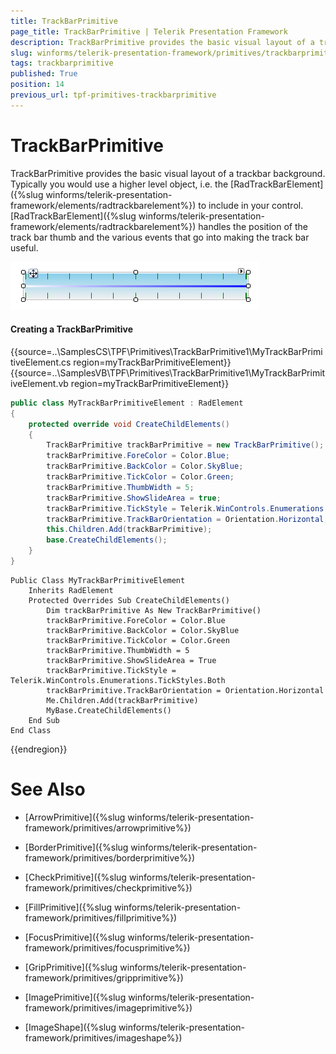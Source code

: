 ```yaml
---
title: TrackBarPrimitive
page_title: TrackBarPrimitive | Telerik Presentation Framework
description: TrackBarPrimitive provides the basic visual layout of a track-bar background.
slug: winforms/telerik-presentation-framework/primitives/trackbarprimitive
tags: trackbarprimitive
published: True
position: 14
previous_url: tpf-primitives-trackbarprimitive
---
```


# TrackBarPrimitive
 

TrackBarPrimitive provides the basic visual layout of a trackbar background.  Typically you would use a higher level object, i.e. the [RadTrackBarElement]({%slug winforms/telerik-presentation-framework/elements/radtrackbarelement%}) to include in your control. [RadTrackBarElement]({%slug winforms/telerik-presentation-framework/elements/radtrackbarelement%}) handles the position of the track bar thumb and the various events that go into making the track bar useful.

![tpf-primitives-trackbarprimitive 001](images/tpf-primitives-trackbarprimitive001.png)

#### Creating a TrackBarPrimitive

{{source=..\SamplesCS\TPF\Primitives\TrackBarPrimitive1\MyTrackBarPrimitiveElement.cs region=myTrackBarPrimitiveElement}} 
{{source=..\SamplesVB\TPF\Primitives\TrackBarPrimitive1\MyTrackBarPrimitiveElement.vb region=myTrackBarPrimitiveElement}} 

````C#
public class MyTrackBarPrimitiveElement : RadElement
{
    protected override void CreateChildElements()
    {        
        TrackBarPrimitive trackBarPrimitive = new TrackBarPrimitive();
        trackBarPrimitive.ForeColor = Color.Blue;
        trackBarPrimitive.BackColor = Color.SkyBlue;
        trackBarPrimitive.TickColor = Color.Green;
        trackBarPrimitive.ThumbWidth = 5;
        trackBarPrimitive.ShowSlideArea = true;
        trackBarPrimitive.TickStyle = Telerik.WinControls.Enumerations.TickStyles.Both;
        trackBarPrimitive.TrackBarOrientation = Orientation.Horizontal;
        this.Children.Add(trackBarPrimitive);
        base.CreateChildElements();
    }
}

````
````VB.NET
Public Class MyTrackBarPrimitiveElement
    Inherits RadElement
    Protected Overrides Sub CreateChildElements()
        Dim trackBarPrimitive As New TrackBarPrimitive()
        trackBarPrimitive.ForeColor = Color.Blue
        trackBarPrimitive.BackColor = Color.SkyBlue
        trackBarPrimitive.TickColor = Color.Green
        trackBarPrimitive.ThumbWidth = 5
        trackBarPrimitive.ShowSlideArea = True
        trackBarPrimitive.TickStyle = Telerik.WinControls.Enumerations.TickStyles.Both
        trackBarPrimitive.TrackBarOrientation = Orientation.Horizontal
        Me.Children.Add(trackBarPrimitive)
        MyBase.CreateChildElements()
    End Sub
End Class

````

{{endregion}}

# See Also
* [ArrowPrimitive]({%slug winforms/telerik-presentation-framework/primitives/arrowprimitive%})

* [BorderPrimitive]({%slug winforms/telerik-presentation-framework/primitives/borderprimitive%})

* [CheckPrimitive]({%slug winforms/telerik-presentation-framework/primitives/checkprimitive%})

* [FillPrimitive]({%slug winforms/telerik-presentation-framework/primitives/fillprimitive%})

* [FocusPrimitive]({%slug winforms/telerik-presentation-framework/primitives/focusprimitive%})

* [GripPrimitive]({%slug winforms/telerik-presentation-framework/primitives/gripprimitive%})

* [ImagePrimitive]({%slug winforms/telerik-presentation-framework/primitives/imageprimitive%})

* [ImageShape]({%slug winforms/telerik-presentation-framework/primitives/imageshape%})


